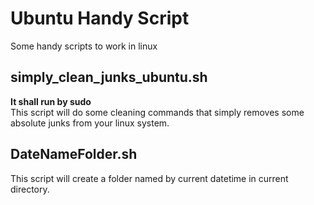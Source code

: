 # Ubuntu Handy Script
Some handy scripts to work in linux

## simply_clean_junks_ubuntu.sh
**It shall run by sudo** <br />
This script will do some cleaning commands that simply removes some absolute junks from your linux system.

## DateNameFolder.sh
This script will create a folder named by current datetime in current directory.
